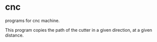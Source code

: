 # cnc
programs for cnc machine.

This program copies the path of the cutter in a given direction, at a given distance.
